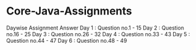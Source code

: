 # Core-Java-Assignments
Daywise Assignment Answer
Day 1 : Question no.1 - 15
Day 2 : Question no.16 - 25
Day 3 : Question no.26 - 32
Day 4 : Question no.33 - 43
Day 5 : Question no.44 - 47
Day 6 : Question no.48 - 49
